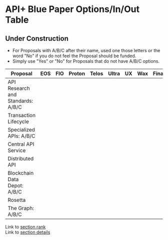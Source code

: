 # API+ Blue Paper Options/In/Out Table
## Under Construction

- For Proposals with A/B/C after their name, used one those letters or the word "No" if you do not feel the Proposal should be funded.
- Simply use "Yes" or "No" for Proposals that do not have A/B/C options. 

| **Proposal** | **EOS** | **FIO** | **Proton** | **Telos** | **Ultra** | **UX** | **Wax** | **Final** |
| --- | --- | --- | --- | --- | --- | --- | --- | --- |
| API Research and Standards: A/B/C | &nbsp; | &nbsp; | &nbsp; | &nbsp; | &nbsp; | &nbsp; | &nbsp; | **&nbsp;** |
| Transaction Lifecycle | &nbsp; | &nbsp; | &nbsp; | &nbsp; | &nbsp; | &nbsp; | &nbsp; | **&nbsp;** |
| Specialized APIs: A/B/C | &nbsp; | &nbsp; | &nbsp; | &nbsp; | &nbsp; | &nbsp; | &nbsp; | **&nbsp;** |
| Central API Service | &nbsp; | &nbsp; | &nbsp; | &nbsp; | &nbsp; | &nbsp; | &nbsp; | **&nbsp;** |
| Distributed API | &nbsp; | &nbsp; | &nbsp; | &nbsp; | &nbsp; | &nbsp; | &nbsp; | **&nbsp;** |
| Blockchain Data Depot: A/B/C | &nbsp; | &nbsp; | &nbsp; | &nbsp; | &nbsp; | &nbsp; | &nbsp; | **&nbsp;** |
| Rosetta | &nbsp; | &nbsp; | &nbsp; | &nbsp; | &nbsp; | &nbsp; | &nbsp; | **&nbsp;** |
| The Graph: A/B/C | &nbsp; | &nbsp; | &nbsp; | &nbsp; | &nbsp; | &nbsp; | &nbsp; | **&nbsp;** |

Link to [section rank](section-rank.md)<br/>
Link to [section details](section-details.md)
